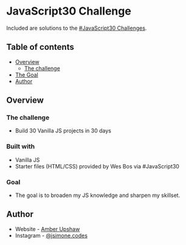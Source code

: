 # JavaScript30 Challenge

Included are solutions to the [#JavaScript30 Challenges](https://www.javascript30.com). 

## Table of contents

- [Overview](#overview)
  - [The challenge](#the-challenge)
- [The Goal](#goals)
- [Author](#author)

## Overview

### The challenge

- Build 30 Vanilla JS projects in 30 days

### Built with

- Vanilla JS
- Starter files (HTML/CSS) provided by Wes Bos via #JavaScript30


### Goal

- The goal is to broaden my JS knowledge and sharpen my skillset.


## Author

- Website - [Amber Upshaw](https://www.github.com/AmberUpshaw)
- Instagram - [@jsimone.codes](https://www.instagram.com/jsimone.codes)


